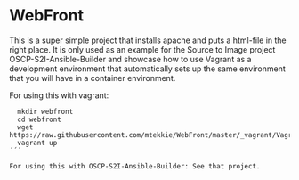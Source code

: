 # WebFront

This is a super simple project that installs apache and puts a html-file in the right place.
It is only used as an example for the Source to Image project OSCP-S2I-Ansible-Builder and
showcase how to use Vagrant as a development environment that automatically sets up the same environment that you will have in a container environment.


For using this with vagrant:
```
  mkdir webfront
  cd webfront
  wget https://raw.githubusercontent.com/mtekkie/WebFront/master/_vagrant/Vagrantfile
  vagrant up
´´´

For using this with OSCP-S2I-Ansible-Builder: See that project. 
